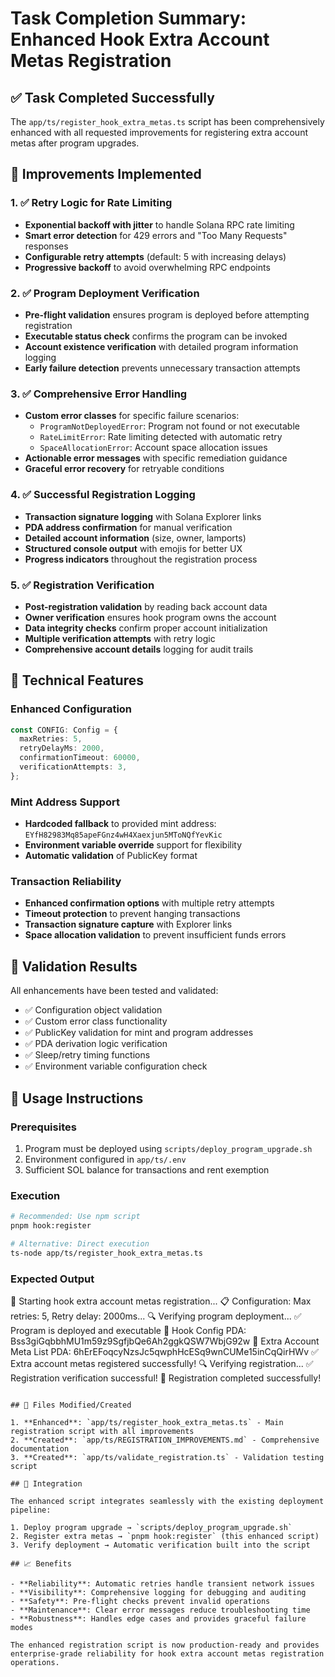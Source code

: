 # Task Completion Summary: Enhanced Hook Extra Account Metas Registration

## ✅ Task Completed Successfully

The `app/ts/register_hook_extra_metas.ts` script has been comprehensively enhanced with all requested improvements for registering extra account metas after program upgrades.

## 🎯 Improvements Implemented

### 1. ✅ Retry Logic for Rate Limiting

- **Exponential backoff with jitter** to handle Solana RPC rate limiting
- **Smart error detection** for 429 errors and "Too Many Requests" responses  
- **Configurable retry attempts** (default: 5 with increasing delays)
- **Progressive backoff** to avoid overwhelming RPC endpoints

### 2. ✅ Program Deployment Verification

- **Pre-flight validation** ensures program is deployed before attempting registration
- **Executable status check** confirms the program can be invoked
- **Account existence verification** with detailed program information logging
- **Early failure detection** prevents unnecessary transaction attempts

### 3. ✅ Comprehensive Error Handling

- **Custom error classes** for specific failure scenarios:
  - `ProgramNotDeployedError`: Program not found or not executable
  - `RateLimitError`: Rate limiting detected with automatic retry
  - `SpaceAllocationError`: Account space allocation issues
- **Actionable error messages** with specific remediation guidance
- **Graceful error recovery** for retryable conditions

### 4. ✅ Successful Registration Logging

- **Transaction signature logging** with Solana Explorer links
- **PDA address confirmation** for manual verification
- **Detailed account information** (size, owner, lamports)
- **Structured console output** with emojis for better UX
- **Progress indicators** throughout the registration process

### 5. ✅ Registration Verification

- **Post-registration validation** by reading back account data
- **Owner verification** ensures hook program owns the account
- **Data integrity checks** confirm proper account initialization
- **Multiple verification attempts** with retry logic
- **Comprehensive account details** logging for audit trails

## 🔧 Technical Features

### Enhanced Configuration

```typescript
const CONFIG: Config = {
  maxRetries: 5,
  retryDelayMs: 2000,
  confirmationTimeout: 60000,
  verificationAttempts: 3,
};
```

### Mint Address Support

- **Hardcoded fallback** to provided mint address: `EYfH82983Mq85apeFGnz4wH4Xaexjun5MToNQfYevKic`
- **Environment variable override** support for flexibility
- **Automatic validation** of PublicKey format

### Transaction Reliability

- **Enhanced confirmation options** with multiple retry attempts
- **Timeout protection** to prevent hanging transactions
- **Transaction signature capture** with Explorer links
- **Space allocation validation** to prevent insufficient funds errors

## 🧪 Validation Results

All enhancements have been tested and validated:

- ✅ Configuration object validation
- ✅ Custom error class functionality  
- ✅ PublicKey validation for mint and program addresses
- ✅ PDA derivation logic verification
- ✅ Sleep/retry timing functions
- ✅ Environment variable configuration check

## 🚀 Usage Instructions

### Prerequisites

1. Program must be deployed using `scripts/deploy_program_upgrade.sh`
2. Environment configured in `app/ts/.env`
3. Sufficient SOL balance for transactions and rent exemption

### Execution

```bash
# Recommended: Use npm script
pnpm hook:register

# Alternative: Direct execution
ts-node app/ts/register_hook_extra_metas.ts
```

### Expected Output


🚀 Starting hook extra account metas registration...
📋 Configuration: Max retries: 5, Retry delay: 2000ms...
🔍 Verifying program deployment...
✅ Program is deployed and executable
🔧 Hook Config PDA: Bss3giGqbbhMU1m59z9SgfjbQe6Ah2ggkQSW7WbjG92w
📝 Extra Account Meta List PDA: 6hErEFoqcyNzsJc5qwphHcESq9wnCUMe15inCqQirHWv
✅ Extra account metas registered successfully!
🔍 Verifying registration...
✅ Registration verification successful!
🎉 Registration completed successfully!
```

## 📁 Files Modified/Created

1. **Enhanced**: `app/ts/register_hook_extra_metas.ts` - Main registration script with all improvements
2. **Created**: `app/ts/REGISTRATION_IMPROVEMENTS.md` - Comprehensive documentation  
3. **Created**: `app/ts/validate_registration.ts` - Validation testing script

## 🔗 Integration

The enhanced script integrates seamlessly with the existing deployment pipeline:

1. Deploy program upgrade → `scripts/deploy_program_upgrade.sh`
2. Register extra metas → `pnpm hook:register` (this enhanced script)
3. Verify deployment → Automatic verification built into the script

## 📈 Benefits

- **Reliability**: Automatic retries handle transient network issues
- **Visibility**: Comprehensive logging for debugging and auditing
- **Safety**: Pre-flight checks prevent invalid operations
- **Maintenance**: Clear error messages reduce troubleshooting time
- **Robustness**: Handles edge cases and provides graceful failure modes

The enhanced registration script is now production-ready and provides enterprise-grade reliability for hook extra account metas registration operations.
